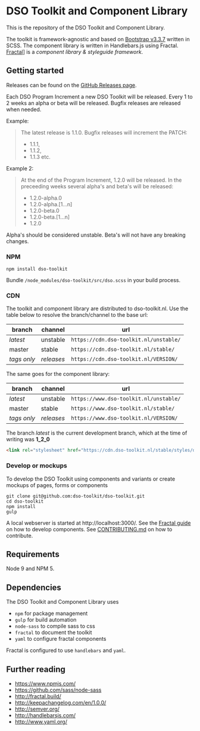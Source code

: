 # DSO Toolkit and Component Library
This is the repository of the DSO Toolkit and Component Library. 

The toolkit is framework-agnostic and based on [Bootstrap v3.3.7](https://getbootstrap.com/docs/3.3) written in SCSS. The component library is written in Handlebars.js using Fractal. [Fractal](https://fractal.build)] is a _component library & styleguide framework_.

## Getting started
Releases can be found on the [GitHub Releases page](https://github.com/dso-toolkit/dso-toolkit/releases).

Each DSO Program Increment a new DSO Toolkit will be released. Every 1 to 2 weeks an alpha or beta will be released. Bugfix releases are released when needed.

Example:
>The latest release is 1.1.0. Bugfix releases will increment the PATCH:
> * 1.1.1, 
> * 1.1.2, 
> * 1.1.3 etc.

Example 2:
>At the end of the Program Increment, 1.2.0 will be released. In the preceeding weeks several alpha's and beta's will be released:
> * 1.2.0-alpha.0
> * 1.2.0-alpha.[1...n]
> * 1.2.0-beta.0
> * 1.2.0-beta.[1...n]
> * 1.2.0

Alpha's should be considered unstable. Beta's will not have any breaking changes.

### NPM
```
npm install dso-toolkit
```

Bundle `/node_modules/dso-toolkit/src/dso.scss` in your build process.

### CDN
The toolkit and component library are distributed to dso-toolkit.nl. Use the table below to resolve the branch/channel to the base url:

| branch      | channel    | url                                    |
|-------------|------------|----------------------------------------|
| *latest*    | unstable   | `https://cdn.dso-toolkit.nl/unstable/` |
| master      | stable     | `https://cdn.dso-toolkit.nl/stable/`   |
| *tags only* | *releases* | `https://cdn.dso-toolkit.nl/VERSION/`  |

The same goes for the component library:

| branch      | channel    | url                                    |
|-------------|------------|----------------------------------------|
| *latest*    | unstable   | `https://www.dso-toolkit.nl/unstable/` |
| master      | stable     | `https://www.dso-toolkit.nl/stable/`   |
| *tags only* | *releases* | `https://www.dso-toolkit.nl/VERSION/`  |

The branch *latest* is the current development branch, which at the time of writing was **1_2_0**

```html
<link rel="stylesheet" href="https://cdn.dso-toolkit.nl/stable/styles/dso.css" />
```

### Develop or mockups
To develop the DSO Toolkit using components and variants or create mockups of pages, forms or components
```
git clone git@github.com:dso-toolkit/dso-toolkit.git
cd dso-toolkit
npm install
gulp
```

A local webserver is started at http://localhost:3000/. See the [Fractal guide](https://fractal.build/) on how to develop components. See [CONTRIBUTING.md](CONTRIBUTING.md) on how to contribute.

## Requirements
Node 9 and NPM 5.

## Dependencies
The DSO Toolkit and Component Library uses
* `npm` for package management
* `gulp` for build automation
* `node-sass` to compile sass to css
* `fractal` to document the toolkit
* `yaml` to configure fractal components

Fractal is configured to use `handlebars` and `yaml`.

## Further reading
* https://www.npmjs.com/
* https://github.com/sass/node-sass
* http://fractal.build/
* http://keepachangelog.com/en/1.0.0/
* http://semver.org/
* http://handlebarsjs.com/
* http://www.yaml.org/
